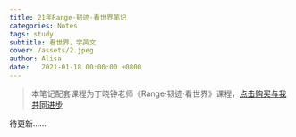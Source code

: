 ```yaml
---
title: 21年Range·韧迹·看世界笔记
categories: Notes
tags: study
subtitle: 看世界，学英文
cover: /assets/2.jpeg
author: Alisa
date:   2021-01-18 00:00:00 +0800
---
```


> 本笔记配套课程为丁晓钟老师《Range·韧迹·看世界》课程，[点击购买与我共同进步](https://www.cctalk.com/m/group/89337346?xh_preshareid=21ffdabb-aca0-4329-b894-dc7f770c7a0e&xh_fshareuid=118391021&channel=copy&platform=pc)

待更新……